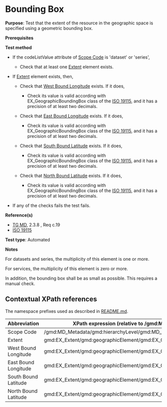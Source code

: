# Bounding Box

**Purpose**: Test that the extent of the resource in the geographic space is specified using a geometric bounding box.

**Prerequisites**

**Test method**

* If the codeListValue attribute of [Scope Code](#scopeCode) is 'dataset' or 'series',

    * Check that at least one [Extent](#extent) element exists.

* If [Extent](#extent) element exists, then,

    * Check that [West Bound Longitude](#west) exists. If it does,
        * Check its value is valid according with EX_GeographicBoundingBox class of the [ISO 19115](https://www.iso.org/standard/53798.html), and it has a precision of at least two decimals.
    
    * Check that [East Bound Longitude](#east) exists. If it does,
        * Check its value is valid according with EX_GeographicBoundingBox class of the [ISO 19115](https://www.iso.org/standard/53798.html), and it has a precision of at least two decimals.
    
    * Check that [South Bound Latitude](#south) exists. If it does,
        * Check its value is valid according with EX_GeographicBoundingBox class of the [ISO 19115](https://www.iso.org/standard/53798.html), and it has a precision of at least two decimals.
    
    * Check that [North Bound Latitude](#north) exists. If it does,
        * Check its value is valid according with EX_GeographicBoundingBox class of the [ISO 19115](https://www.iso.org/standard/53798.html), and it has a precision of at least two decimals.

* If any of the checks fails the test fails.

**Reference(s)**	 

* [TG MD](./README.md#ref_TG_MD), 2.3.8 , Req c.19
* [ISO 19115](https://www.iso.org/standard/53798.html)


**Test type**: Automated

**Notes**

For datasets and series, the multiplicity of this element is one or more.

For services, the multiplicity of this element is zero or more.

In addition, the bounding box shall be as small as possible. This requires a manual check.


## Contextual XPath references

The namespace prefixes used as described in [README.md](./README.md#namespaces).

Abbreviation                                   |  XPath expression (relative to /gmd:MD_Metadata/gmd:identificationInfo/*/gmd:extent)
-----------------------------------------------| -------------------------------------------------------------------------
<a name="scopeCode"></a> Scope Code | /gmd:MD_Metadata/gmd:hierarchyLevel/gmd:MD_ScopeCode
<a name="extent"></a> Extent | gmd:EX_Extent/gmd:geographicElement/gmd:EX_GeographicBoundingBox
<a name="west"></a> West Bound Longitude | gmd:EX_Extent/gmd:geographicElement/gmd:EX_GeographicBoundingBox/gmd:westBoundLongitude/gco:Decimal
<a name="east"></a> East Bound Longitude | gmd:EX_Extent/gmd:geographicElement/gmd:EX_GeographicBoundingBox/gmd:eastBoundLongitude/gco:Decimal
<a name="south"></a> South Bound Latitude | gmd:EX_Extent/gmd:geographicElement/gmd:EX_GeographicBoundingBox/gmd:southBoundLatitude/gco:Decimal
<a name="north"></a> North Bound Latitude | gmd:EX_Extent/gmd:geographicElement/gmd:EX_GeographicBoundingBox/gmd:northBoundLatitude/gco:Decimal
